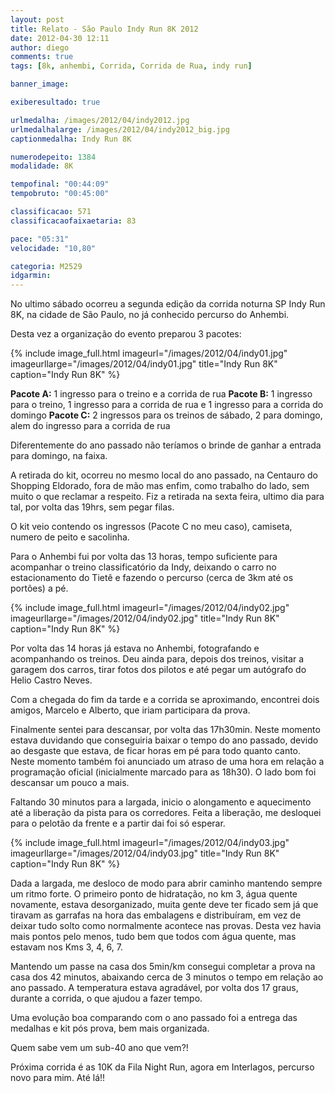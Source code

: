 ```yaml
---
layout: post
title: Relato - São Paulo Indy Run 8K 2012
date: 2012-04-30 12:11
author: diego
comments: true
tags: [8k, anhembi, Corrida, Corrida de Rua, indy run]

banner_image:

exiberesultado: true

urlmedalha: /images/2012/04/indy2012.jpg
urlmedalhalarge: /images/2012/04/indy2012_big.jpg
captionmedalha: Indy Run 8K

numerodepeito: 1384
modalidade: 8K

tempofinal: "00:44:09"
tempobruto: "00:45:00"

classificacao: 571
classificacaofaixaetaria: 83

pace: "05:31"
velocidade: "10,80"

categoria: M2529
idgarmin: 
---
```


No ultimo sábado ocorreu a segunda edição da corrida noturna SP Indy Run 8K, na cidade de São Paulo, no já conhecido percurso do Anhembi.

Desta vez a organização do evento preparou 3 pacotes:

<!--more-->

{% include image_full.html imageurl="/images/2012/04/indy01.jpg" imageurllarge="/images/2012/04/indy01.jpg" title="Indy Run 8K" caption="Indy Run 8K" %}

**Pacote A:** 1 ingresso para o treino e a corrida de rua
**Pacote B:** 1 ingresso para o treino, 1 ingresso para a corrida de rua e 1 ingresso para a corrida do domingo
**Pacote C:** 2 ingressos para os treinos de sábado, 2 para domingo, alem do ingresso para a corrida de rua

Diferentemente do ano passado não teríamos o brinde de ganhar a entrada para domingo, na faixa.

A retirada do kit, ocorreu no mesmo local do ano passado, na Centauro do Shopping Eldorado, fora de mão mas enfim, como trabalho do lado, sem muito o que reclamar a respeito. Fiz a retirada na sexta feira, ultimo dia para tal, por volta das 19hrs, sem pegar filas.

O kit veio contendo os ingressos (Pacote C no meu caso), camiseta, numero de peito e sacolinha.

Para o Anhembi fui por volta das 13 horas, tempo suficiente para acompanhar o treino classificatório da Indy, deixando o carro no estacionamento do Tietê e fazendo o percurso (cerca de 3km até os portões) a pé.

{% include image_full.html imageurl="/images/2012/04/indy02.jpg" imageurllarge="/images/2012/04/indy02.jpg" title="Indy Run 8K" caption="Indy Run 8K" %}

Por volta das 14 horas já estava no Anhembi, fotografando e acompanhando os treinos. Deu ainda para, depois dos treinos, visitar a garagem dos carros, tirar fotos dos pilotos e até pegar um autógrafo do Helio Castro Neves.

Com a chegada do fim da tarde e a corrida se aproximando, encontrei dois amigos, Marcelo e Alberto, que iriam participara da prova.

Finalmente sentei para descansar, por volta das 17h30min. Neste momento estava duvidando que conseguiria baixar o tempo do ano passado, devido ao desgaste que estava, de ficar horas em pé para todo quanto canto. Neste momento também foi anunciado um atraso de uma hora em relação a programação oficial (inicialmente marcado para as 18h30). O lado bom foi descansar um pouco a mais.

Faltando 30 minutos para a largada, inicio o alongamento e aquecimento até a liberação da pista para os corredores. Feita a liberação, me desloquei para o pelotão da frente e a partir dai foi só esperar.

{% include image_full.html imageurl="/images/2012/04/indy03.jpg" imageurllarge="/images/2012/04/indy03.jpg" title="Indy Run 8K" caption="Indy Run 8K" %}

Dada a largada, me desloco de modo para abrir caminho mantendo sempre um ritmo forte. O primeiro ponto de hidratação, no km 3, água quente novamente, estava desorganizado, muita gente deve ter ficado sem já que tiravam as garrafas na hora das embalagens e distribuíram, em vez de deixar tudo solto como normalmente acontece nas provas. Desta vez havia mais pontos pelo menos, tudo bem que todos com água quente, mas estavam nos Kms 3, 4, 6, 7.

Mantendo um passe na casa dos 5min/km consegui completar a prova na casa dos 42 minutos, abaixando cerca de 3 minutos o tempo em relação ao ano passado. A temperatura estava agradável, por volta dos 17 graus, durante a corrida, o que ajudou a fazer tempo.

Uma evolução boa comparando com o ano passado foi a entrega das medalhas e kit pós prova, bem mais organizada.

Quem sabe vem um sub-40 ano que vem?!

Próxima corrida é as 10K da Fila Night Run, agora em Interlagos, percurso novo para mim. Até lá!!




